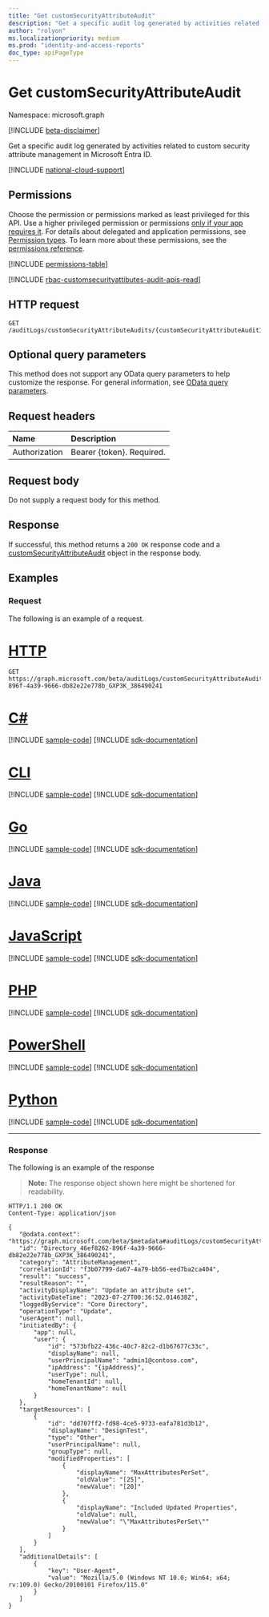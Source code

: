 ```yaml
---
title: "Get customSecurityAttributeAudit"
description: "Get a specific audit log generated by activities related to custom security attribute management in Microsoft Entra ID."
author: "rolyon"
ms.localizationpriority: medium
ms.prod: "identity-and-access-reports"
doc_type: apiPageType
---
```


# Get customSecurityAttributeAudit

Namespace: microsoft.graph

[!INCLUDE [beta-disclaimer](../../includes/beta-disclaimer.md)]

Get a specific audit log generated by activities related to custom security attribute management in Microsoft Entra ID.

[!INCLUDE [national-cloud-support](../../includes/all-clouds.md)]

## Permissions

Choose the permission or permissions marked as least privileged for this API. Use a higher privileged permission or permissions [only if your app requires it](/graph/permissions-overview#best-practices-for-using-microsoft-graph-permissions). For details about delegated and application permissions, see [Permission types](/graph/permissions-overview#permission-types). To learn more about these permissions, see the [permissions reference](/graph/permissions-reference).

<!-- { "blockType": "permissions", "name": "customsecurityattributeaudit_get" } -->
[!INCLUDE [permissions-table](../includes/permissions/customsecurityattributeaudit-get-permissions.md)]

[!INCLUDE [rbac-customsecurityattibutes-audit-apis-read](../includes/rbac-for-apis/rbac-customsecurityattibutes-audit-apis-read.md)]

## HTTP request

<!-- {
  "blockType": "ignored"
}
-->
``` http
GET /auditLogs/customSecurityAttributeAudits/{customSecurityAttributeAuditId}
```

## Optional query parameters

This method does not support any OData query parameters to help customize the response. For general information, see [OData query parameters](/graph/query-parameters).

## Request headers

|Name|Description|
|:---|:---|
|Authorization|Bearer {token}. Required.|

## Request body

Do not supply a request body for this method.

## Response

If successful, this method returns a `200 OK` response code and a [customSecurityAttributeAudit](../resources/customsecurityattributeaudit.md) object in the response body.

## Examples

### Request

The following is an example of a request.
# [HTTP](#tab/http)
<!-- {
  "blockType": "request",
  "name": "get_customsecurityattributeaudit"
}
-->
``` http
GET https://graph.microsoft.com/beta/auditLogs/customSecurityAttributeAudits/Directory_46ef8262-896f-4a39-9666-db82e22e778b_GXP3K_386490241
```

# [C#](#tab/csharp)
[!INCLUDE [sample-code](../includes/snippets/csharp/get-customsecurityattributeaudit-csharp-snippets.md)]
[!INCLUDE [sdk-documentation](../includes/snippets/snippets-sdk-documentation-link.md)]

# [CLI](#tab/cli)
[!INCLUDE [sample-code](../includes/snippets/cli/get-customsecurityattributeaudit-cli-snippets.md)]
[!INCLUDE [sdk-documentation](../includes/snippets/snippets-sdk-documentation-link.md)]

# [Go](#tab/go)
[!INCLUDE [sample-code](../includes/snippets/go/get-customsecurityattributeaudit-go-snippets.md)]
[!INCLUDE [sdk-documentation](../includes/snippets/snippets-sdk-documentation-link.md)]

# [Java](#tab/java)
[!INCLUDE [sample-code](../includes/snippets/java/get-customsecurityattributeaudit-java-snippets.md)]
[!INCLUDE [sdk-documentation](../includes/snippets/snippets-sdk-documentation-link.md)]

# [JavaScript](#tab/javascript)
[!INCLUDE [sample-code](../includes/snippets/javascript/get-customsecurityattributeaudit-javascript-snippets.md)]
[!INCLUDE [sdk-documentation](../includes/snippets/snippets-sdk-documentation-link.md)]

# [PHP](#tab/php)
[!INCLUDE [sample-code](../includes/snippets/php/get-customsecurityattributeaudit-php-snippets.md)]
[!INCLUDE [sdk-documentation](../includes/snippets/snippets-sdk-documentation-link.md)]

# [PowerShell](#tab/powershell)
[!INCLUDE [sample-code](../includes/snippets/powershell/get-customsecurityattributeaudit-powershell-snippets.md)]
[!INCLUDE [sdk-documentation](../includes/snippets/snippets-sdk-documentation-link.md)]

# [Python](#tab/python)
[!INCLUDE [sample-code](../includes/snippets/python/get-customsecurityattributeaudit-python-snippets.md)]
[!INCLUDE [sdk-documentation](../includes/snippets/snippets-sdk-documentation-link.md)]

---

### Response

The following is an example of the response
>**Note:** The response object shown here might be shortened for readability.
<!-- {
  "blockType": "response",
  "truncated": true,
  "@odata.type": "microsoft.graph.customSecurityAttributeAudit"
}
-->
``` http
HTTP/1.1 200 OK
Content-Type: application/json

{
   "@odata.context": "https://graph.microsoft.com/beta/$metadata#auditLogs/customSecurityAttributeAudits/$entity",
   "id": "Directory_46ef8262-896f-4a39-9666-db82e22e778b_GXP3K_386490241",
   "category": "AttributeManagement",
   "correlationId": "f3b07799-da67-4a79-bb56-eed7ba2ca404",
   "result": "success",
   "resultReason": "",
   "activityDisplayName": "Update an attribute set",
   "activityDateTime": "2023-07-27T00:36:52.014638Z",
   "loggedByService": "Core Directory",
   "operationType": "Update",
   "userAgent": null,
   "initiatedBy": {
       "app": null,
       "user": {
           "id": "573bfb22-436c-40c7-82c2-d1b67677c33c",
           "displayName": null,
           "userPrincipalName": "admin1@contoso.com",
           "ipAddress": "{ipAddress}",
           "userType": null,
           "homeTenantId": null,
           "homeTenantName": null
       }
   },
   "targetResources": [
       {
           "id": "dd707ff2-fd98-4ce5-9733-eafa781d3b12",
           "displayName": "DesignTest",
           "type": "Other",
           "userPrincipalName": null,
           "groupType": null,
           "modifiedProperties": [
               {
                   "displayName": "MaxAttributesPerSet",
                   "oldValue": "[25]",
                   "newValue": "[20]"
               },
               {
                   "displayName": "Included Updated Properties",
                   "oldValue": null,
                   "newValue": "\"MaxAttributesPerSet\""
               }
           ]
       }
   ],
   "additionalDetails": [
       {
           "key": "User-Agent",
           "value": "Mozilla/5.0 (Windows NT 10.0; Win64; x64; rv:109.0) Gecko/20100101 Firefox/115.0"
       }
   ]
}
```

